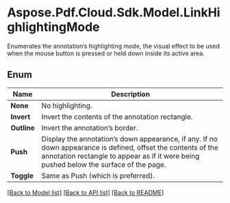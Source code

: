 ﻿# Aspose.Pdf.Cloud.Sdk.Model.LinkHighlightingMode
Enumerates the annotation’s highlighting mode, the visual effect to be used when the mouse button is pressed or held down inside its active area.

## Enum

 Name | Description
------------ | ------------
**None** | No highlighting.
**Invert** | Invert the contents of the annotation rectangle.
**Outline** | Invert the annotation’s border.
**Push** | Display the annotation’s down appearance, if any. If no down appearance is defined, offset the contents of the annotation rectangle to appear as if it were being pushed below the surface of the page.
**Toggle** | Same as Push (which is preferred).


[[Back to Model list]](../README.md#documentation-for-models) [[Back to API list]](../README.md#documentation-for-api-endpoints) [[Back to README]](../README.md)

